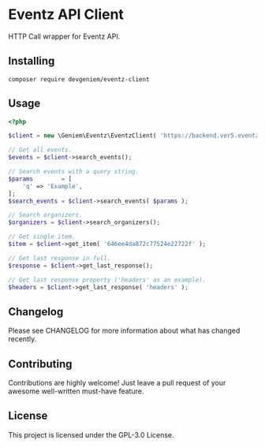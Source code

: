 # Eventz API Client

HTTP Call wrapper for Eventz API.

## Installing

```
composer require devgeniem/eventz-client
```

## Usage

```php
<?php

$client = new \Geniem\Eventz\EventzClient( 'https://backend.ver5.eventz.today/', 'api-key' );

// Get all events.
$events = $client->search_events();

// Search events with a query string.
$params        = [
    'q' => 'Example',
];
$search_events = $client->search_events( $params );

// Search organizers.
$organizers = $client->search_organizers();

// Get single item.
$item = $client->get_item( '646ee4da872c77524e22722f' );

// Get last response in full.
$response = $client->get_last_response();

// Get last response property ('headers' as an example).
$headers = $client->get_last_response( 'headers' );
```

## Changelog
Please see CHANGELOG for more information about what has changed recently.

## Contributing
Contributions are highly welcome! Just leave a pull request of your awesome well-written must-have feature.

## License
This project is licensed under the GPL-3.0 License.
